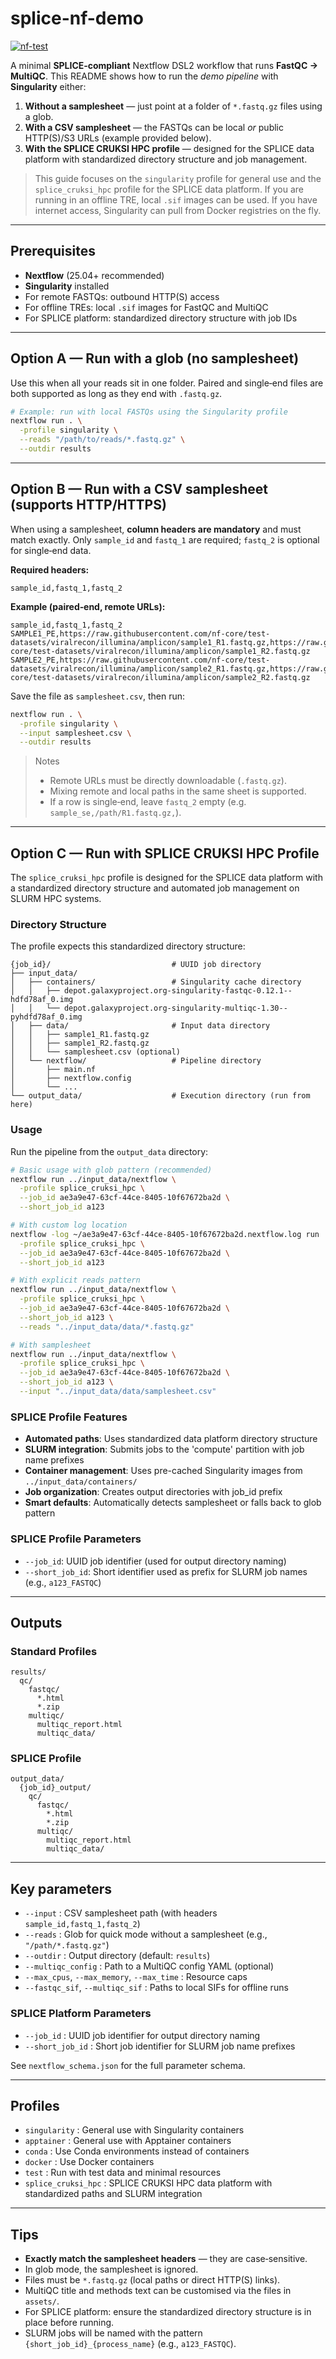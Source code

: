 # splice-nf-demo

[![nf-test](https://github.com/Beatson-CompBio/splice-nf-demo/actions/workflows/nf-test.yml/badge.svg)](https://github.com/Beatson-CompBio/splice-nf-demo/actions/workflows/nf-test.yml)

A minimal **SPLICE‑compliant** Nextflow DSL2 workflow that runs **FastQC → MultiQC**. This README shows how to run the *demo pipeline* with **Singularity** either:

1. **Without a samplesheet** — just point at a folder of `*.fastq.gz` files using a glob.
2. **With a CSV samplesheet** — the FASTQs can be local *or* public HTTP(S)/S3 URLs (example provided below).
3. **With the SPLICE CRUKSI HPC profile** — designed for the SPLICE data platform with standardized directory structure and job management.

> This guide focuses on the `singularity` profile for general use and the `splice_cruksi_hpc` profile for the SPLICE data platform. If you are running in an offline TRE, local `.sif` images can be used. If you have internet access, Singularity can pull from Docker registries on the fly.

---

## Prerequisites

* **Nextflow** (25.04+ recommended)
* **Singularity** installed
* For remote FASTQs: outbound HTTP(S) access
* For offline TREs: local `.sif` images for FastQC and MultiQC
* For SPLICE platform: standardized directory structure with job IDs

---

## Option A — Run with a glob (no samplesheet)

Use this when all your reads sit in one folder. Paired and single‑end files are both supported as long as they end with `.fastq.gz`.

```bash
# Example: run with local FASTQs using the Singularity profile
nextflow run . \
  -profile singularity \
  --reads "/path/to/reads/*.fastq.gz" \
  --outdir results
```

---

## Option B — Run with a CSV samplesheet (supports HTTP/HTTPS)

When using a samplesheet, **column headers are mandatory** and must match exactly. Only `sample_id` and `fastq_1` are required; `fastq_2` is optional for single‑end data.

**Required headers:**

```
sample_id,fastq_1,fastq_2
```

**Example (paired‑end, remote URLs):**

```
sample_id,fastq_1,fastq_2
SAMPLE1_PE,https://raw.githubusercontent.com/nf-core/test-datasets/viralrecon/illumina/amplicon/sample1_R1.fastq.gz,https://raw.githubusercontent.com/nf-core/test-datasets/viralrecon/illumina/amplicon/sample1_R2.fastq.gz
SAMPLE2_PE,https://raw.githubusercontent.com/nf-core/test-datasets/viralrecon/illumina/amplicon/sample2_R1.fastq.gz,https://raw.githubusercontent.com/nf-core/test-datasets/viralrecon/illumina/amplicon/sample2_R2.fastq.gz
```

Save the file as `samplesheet.csv`, then run:

```bash
nextflow run . \
  -profile singularity \
  --input samplesheet.csv \
  --outdir results
```

> Notes
>
> * Remote URLs must be directly downloadable (`.fastq.gz`).
> * Mixing remote and local paths in the same sheet is supported.
> * If a row is single‑end, leave `fastq_2` empty (e.g. `sample_se,/path/R1.fastq.gz,`).

---

## Option C — Run with SPLICE CRUKSI HPC Profile

The `splice_cruksi_hpc` profile is designed for the SPLICE data platform with a standardized directory structure and automated job management on SLURM HPC systems.

### Directory Structure

The profile expects this standardized directory structure:

```
{job_id}/                           # UUID job directory
├── input_data/
│   ├── containers/                 # Singularity cache directory
│   │   ├── depot.galaxyproject.org-singularity-fastqc-0.12.1--hdfd78af_0.img
│   │   └── depot.galaxyproject.org-singularity-multiqc-1.30--pyhdfd78af_0.img
│   ├── data/                       # Input data directory
│   │   ├── sample1_R1.fastq.gz
│   │   ├── sample1_R2.fastq.gz
│   │   └── samplesheet.csv (optional)
│   └── nextflow/                   # Pipeline directory
│       ├── main.nf
│       ├── nextflow.config
│       └── ...
└── output_data/                    # Execution directory (run from here)
```

### Usage

Run the pipeline from the `output_data` directory:

```bash
# Basic usage with glob pattern (recommended)
nextflow run ../input_data/nextflow \
  -profile splice_cruksi_hpc \
  --job_id ae3a9e47-63cf-44ce-8405-10f67672ba2d \
  --short_job_id a123

# With custom log location
nextflow -log ~/ae3a9e47-63cf-44ce-8405-10f67672ba2d.nextflow.log run ../input_data/nextflow \
  -profile splice_cruksi_hpc \
  --job_id ae3a9e47-63cf-44ce-8405-10f67672ba2d \
  --short_job_id a123

# With explicit reads pattern
nextflow run ../input_data/nextflow \
  -profile splice_cruksi_hpc \
  --job_id ae3a9e47-63cf-44ce-8405-10f67672ba2d \
  --short_job_id a123 \
  --reads "../input_data/data/*.fastq.gz"

# With samplesheet
nextflow run ../input_data/nextflow \
  -profile splice_cruksi_hpc \
  --job_id ae3a9e47-63cf-44ce-8405-10f67672ba2d \
  --short_job_id a123 \
  --input "../input_data/data/samplesheet.csv"
```

### SPLICE Profile Features

* **Automated paths**: Uses standardized data platform directory structure
* **SLURM integration**: Submits jobs to the 'compute' partition with job name prefixes
* **Container management**: Uses pre-cached Singularity images from `../input_data/containers/`
* **Job organization**: Creates output directories with job_id prefix
* **Smart defaults**: Automatically detects samplesheet or falls back to glob pattern

### SPLICE Profile Parameters

* `--job_id`: UUID job identifier (used for output directory naming)
* `--short_job_id`: Short identifier used as prefix for SLURM job names (e.g., `a123_FASTQC`)

---

## Outputs

### Standard Profiles
```
results/
  qc/
    fastqc/
      *.html
      *.zip
    multiqc/
      multiqc_report.html
      multiqc_data/
```

### SPLICE Profile
```
output_data/
  {job_id}_output/
    qc/
      fastqc/
        *.html
        *.zip
      multiqc/
        multiqc_report.html
        multiqc_data/
```

---

## Key parameters

* `--input` : CSV samplesheet path (with headers `sample_id,fastq_1,fastq_2`)
* `--reads` : Glob for quick mode without a samplesheet (e.g., `"/path/*.fastq.gz"`)
* `--outdir` : Output directory (default: `results`)
* `--multiqc_config` : Path to a MultiQC config YAML (optional)
* `--max_cpus`, `--max_memory`, `--max_time` : Resource caps
* `--fastqc_sif`, `--multiqc_sif` : Paths to local SIFs for offline runs

### SPLICE Platform Parameters
* `--job_id` : UUID job identifier for output directory naming
* `--short_job_id` : Short job identifier for SLURM job name prefixes

See `nextflow_schema.json` for the full parameter schema.

---

## Profiles

* `singularity` : General use with Singularity containers
* `apptainer` : General use with Apptainer containers  
* `conda` : Use Conda environments instead of containers
* `docker` : Use Docker containers
* `test` : Run with test data and minimal resources
* `splice_cruksi_hpc` : SPLICE CRUKSI HPC data platform with standardized paths and SLURM integration

---

## Tips

* **Exactly match the samplesheet headers** — they are case‑sensitive.
* In glob mode, the samplesheet is ignored.
* Files must be `*.fastq.gz` (local paths or direct HTTP(S) links).
* MultiQC title and methods text can be customised via the files in `assets/`.
* For SPLICE platform: ensure the standardized directory structure is in place before running.
* SLURM jobs will be named with the pattern `{short_job_id}_{process_name}` (e.g., `a123_FASTQC`).
